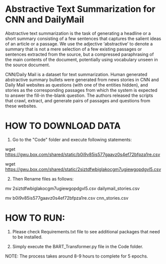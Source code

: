 # Abstractive Text Summarization for CNN and DailyMail

Abstractive text summarization is the task of generating a headline or a short summary consisting of a few sentences that captures the salient ideas of an article or a passage. We use the adjective ‘abstractive’ to denote a summary that is not a
mere selection of a few existing passages or sentences extracted from the source, but a compressed paraphrasing of the main contents of the document, potentially using vocabulary unseen in the source document.

CNN/Daily Mail is a dataset for text summarization. Human generated abstractive summary bullets were generated from news stories in CNN and Daily Mail websites as questions (with one of the entities hidden), and stories as the corresponding
passages from which the system is expected to answer the fill-in the-blank question. The authors released the scripts that crawl, extract, and generate pairs of passages and questions from these websites.


# HOW TO DOWNLOAD DATA

1. Go to the "Code" folder and execute following statements:

wget https://gwu.box.com/shared/static/b0i9v85is577gaavz0s4ef72bfpza1re.csv

wget https://gwu.box.com/shared/static/2siztdfwbiglakocgm7ugiewgopdgvl5.csv

2. Then Rename files as follows:

mv 2siztdfwbiglakocgm7ugiewgopdgvl5.csv dailymail_stories.csv

mv b0i9v85is577gaavz0s4ef72bfpza1re.csv cnn_stories.csv


# HOW TO RUN:

1. Please check Requirements.txt file to see additional packages that need to be installed.

2. Simply execute the BART_Transformer.py file in the Code folder.


NOTE: The process takes around 8-9 hours to complete for 5 epochs.








